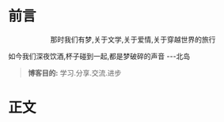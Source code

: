 # 前言
<p style="text-align:center">那时我们有梦,关于文学,关于爱情,关于穿越世界的旅行</p>
<p>如今我们深夜饮酒,杯子碰到一起,都是梦破碎的声音  ---北岛</p>

> **博客目的:** 学习.分享.交流.进步
# 正文

